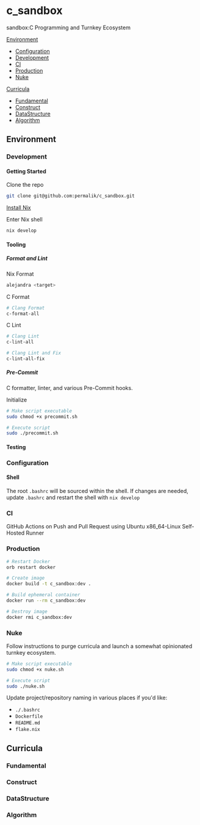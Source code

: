 # c_sandbox
sandbox:C Programming and Turnkey Ecosystem

[Environment](#environment)
- [Configuration](#configuration)
- [Development](#development)
- [CI](#ci)
- [Production](#production)
- [Nuke](#nuke)

[Curricula](#curricula)
- [Fundamental](#fundamental)
- [Construct](#construct)
- [DataStructure](#datastructure)
- [Algorithm](#algorithm)

## Environment
### Development
#### Getting Started
Clone the repo
```sh
git clone git@github.com:permalik/c_sandbox.git
```

[Install Nix](https://nixos.org/download/)

Enter Nix shell
```sh
nix develop
```

#### Tooling
##### Format and Lint
Nix Format
```sh
alejandra <target>
```

C Format
```sh
# Clang Format
c-format-all
```

C Lint
```sh
# Clang Lint
c-lint-all

# Clang Lint and Fix
c-lint-all-fix
```

##### Pre-Commit
C formatter, linter, and various Pre-Commit hooks.

Initialize
```sh
# Make script executable
sudo chmod +x precommit.sh

# Execute script
sudo ./precommit.sh
```
<!--TODO:
##### Secret Management
-->

#### Testing
<!--TODO:-->

### Configuration
#### Shell
The root `.bashrc` will be sourced within the shell.
If changes are needed, update `.bashrc` and restart the shell with `nix develop`

### CI
GitHub Actions on Push and Pull Request using Ubuntu x86_64-Linux Self-Hosted Runner
<!--TODO:
Secret Management
-->
<!--TODO:
Dependabot
-->

### Production
```sh
# Restart Docker
orb restart docker

# Create image
docker build -t c_sandbox:dev .

# Build ephemeral container
docker run --rm c_sandbox:dev

# Destroy image
docker rmi c_sandbox:dev
```

<!--TODO:
Development Build
Production Build
Continuous Delivery
-->

### Nuke
Follow instructions to purge curricula and launch a somewhat opinionated turnkey ecosystem.  
```sh
# Make script executable
sudo chmod +x nuke.sh

# Execute script
sudo ./nuke.sh
```

Update project/repository naming in various places if you'd like:
- `./.bashrc`
- `Dockerfile`
- `README.md`
- `flake.nix`

<!--TODO:-->
<!--TODO:-->

## Curricula
### Fundamental
### Construct
### DataStructure
### Algorithm
